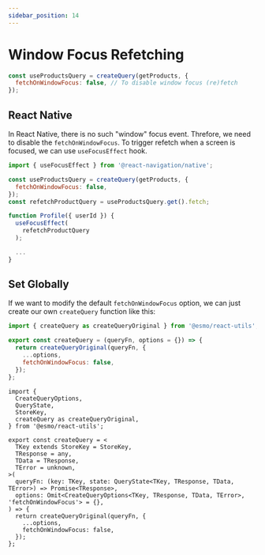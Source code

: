 ```yaml
---
sidebar_position: 14
---
```


# Window Focus Refetching

```jsx {2}
const useProductsQuery = createQuery(getProducts, {
  fetchOnWindowFocus: false, // To disable window focus (re)fetch
});
```

## React Native

In React Native, there is no such "window" focus event.
Threfore, we need to disable the `fetchOnWindowFocus`.
To trigger refetch when a screen is focused, we can use `useFocusEffect` hook.

```jsx
import { useFocusEffect } from '@react-navigation/native';

const useProductsQuery = createQuery(getProducts, {
  fetchOnWindowFocus: false,
});
const refetchProductQuery = useProductsQuery.get().fetch;

function Profile({ userId }) {
  useFocusEffect(
    refetchProductQuery
  );

  ...
}
```

## Set Globally

If we want to modify the default `fetchOnWindowFocus` option, we can just create our own `createQuery` function like this:

```jsx
import { createQuery as createQueryOriginal } from '@esmo/react-utils';

export const createQuery = (queryFn, options = {}) => {
  return createQueryOriginal(queryFn, {
    ...options,
    fetchOnWindowFocus: false,
  });
};
```

```tsx
import {
  CreateQueryOptions,
  QueryState,
  StoreKey,
  createQuery as createQueryOriginal,
} from '@esmo/react-utils';

export const createQuery = <
  TKey extends StoreKey = StoreKey,
  TResponse = any,
  TData = TResponse,
  TError = unknown,
>(
  queryFn: (key: TKey, state: QueryState<TKey, TResponse, TData, TError>) => Promise<TResponse>,
  options: Omit<CreateQueryOptions<TKey, TResponse, TData, TError>, 'fetchOnWindowFocus'> = {},
) => {
  return createQueryOriginal(queryFn, {
    ...options,
    fetchOnWindowFocus: false,
  });
};
```